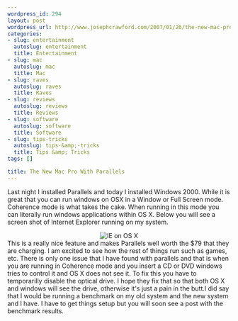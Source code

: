 ```yaml
--- 
wordpress_id: 294
layout: post
wordpress_url: http://www.josephcrawford.com/2007/01/26/the-new-mac-pro-with-parallels/
categories: 
- slug: entertainment
  autoslug: entertainment
  title: Entertainment
- slug: mac
  autoslug: mac
  title: Mac
- slug: raves
  autoslug: raves
  title: Raves
- slug: reviews
  autoslug: reviews
  title: Reviews
- slug: software
  autoslug: software
  title: Software
- slug: tips-tricks
  autoslug: tips-&amp;-tricks
  title: Tips &amp; Tricks
tags: []

title: The New Mac Pro With Parallels
---
```

Last night I installed Parallels and today I installed Windows 2000.  While it is great that you can run windows on OSX in a Window or Full Screen mode.  Coherence mode is what takes the cake.  When running in this mode you can literally run windows applications within OS X.  Below you will see a screen shot of Internet Explorer running on my system.<div align="center">![IE on OS X](http://www.josephcrawford.com/wp-content/uploads/2007/01/ie-on-os-x.gif)</div>This is a really nice feature and makes Parallels well worth the $79 that they are charging.  I am excited to see how the rest of things run such as games, etc.  There is only one issue that I have found with parallels and that is when you are running in Coherence mode and you insert a CD or DVD windows tries to control it and OS X does not see it.  To fix this you have to temporarilly disable the optical drive.  I hope they fix that so that both OS X and windows will see the drive, otherwise it's just a pain in the butt.I did say that I would be running a benchmark on my old system and the new system and I have.  I have to get things setup but you will soon see a post with the benchmark results.
